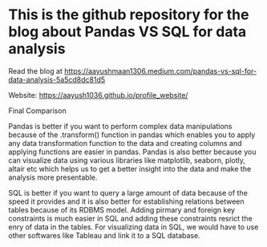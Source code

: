 # This is the github repository for the blog about Pandas VS SQL for data analysis 

Read the blog at https://aayushmaan1306.medium.com/pandas-vs-sql-for-data-analysis-5a5cd8dc81d5

Website: https://aayush1036.github.io/profile_website/ 

Final Comparison 

Pandas is better if you want to perform complex data manipulations because of the .transform() function in pandas which enables you to apply any data transformation function to the data and creating columns and applying functions are easier in pandas. Pandas is also better because you can visualize data using various libraries like matplotlib, seaborn, plotly, altair etc which helps us to get a better insight into the data and make the analysis more presentable.  

SQL is better if you want to query a large amount of data because of the speed it provides and it is also better for establishing relations between tables because of its RDBMS model. Adding pirmary and foreign key constraints is much easier in SQL and adding these constraints resrict the enry of data in the tables. For visualizing data in SQL, we would have to use other softwares like Tableau and link it to a SQL database. 
